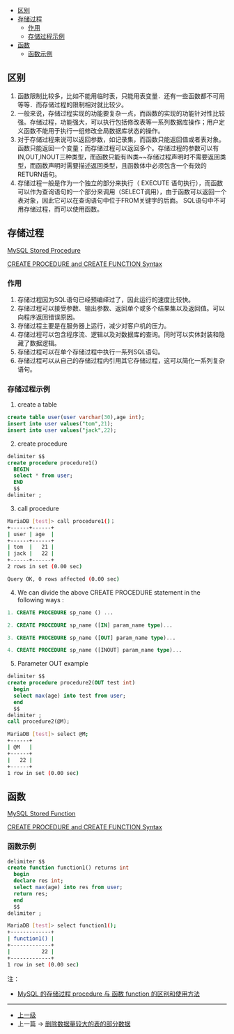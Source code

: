 <!-- MYSQL 存储过程 VS 函数 -->


<!-- @import "[TOC]" {cmd="toc" depthFrom=1 depthTo=6 orderedList=false} -->
<!-- code_chunk_output -->

- [区别](#区别)
- [存储过程](#存储过程)
  - [作用](#作用)
  - [存储过程示例](#存储过程示例)
- [函数](#函数)
  - [函数示例](#函数示例)

<!-- /code_chunk_output -->

## 区别

1. 函数限制比较多，比如不能用临时表，只能用表变量．还有一些函数都不可用等等．而存储过程的限制相对就比较少。
2. 一般来说，存储过程实现的功能要复杂一点，而函数的实现的功能针对性比较强。存储过程，功能强大，可以执行包括修改表等一系列数据库操作；用户定义函数不能用于执行一组修改全局数据库状态的操作。
3. 对于存储过程来说可以返回参数，如记录集，而函数只能返回值或者表对象。函数只能返回一个变量；而存储过程可以返回多个。存储过程的参数可以有IN,OUT,INOUT三种类型，而函数只能有IN类~~存储过程声明时不需要返回类型，而函数声明时需要描述返回类型，且函数体中必须包含一个有效的RETURN语句。
4. 存储过程一般是作为一个独立的部分来执行（ EXECUTE 语句执行），而函数可以作为查询语句的一个部分来调用（SELECT调用），由于函数可以返回一个表对象，因此它可以在查询语句中位于FROM关键字的后面。 SQL语句中不可用存储过程，而可以使用函数。

## 存储过程

[MySQL Stored Procedure](https://www.w3resource.com/mysql/mysql-procedure.php)

[CREATE PROCEDURE and CREATE FUNCTION Syntax](https://dev.mysql.com/doc/refman/5.7/en/create-procedure.html)

### 作用

1. 存储过程因为SQL语句已经预编绎过了，因此运行的速度比较快。
2. 存储过程可以接受参数、输出参数、返回单个或多个结果集以及返回值。可以向程序返回错误原因。  
3. 存储过程主要是在服务器上运行，减少对客户机的压力。
4. 存储过程可以包含程序流、逻辑以及对数据库的查询。同时可以实体封装和隐藏了数据逻辑。
5. 存储过程可以在单个存储过程中执行一系列SQL语句。
6. 存储过程可以从自己的存储过程内引用其它存储过程，这可以简化一系列复杂语句。

### 存储过程示例

1. create a table
```sql
create table user(user varchar(30),age int);
insert into user values("tom",21);
insert into user values("jack",22);
```
2. create procedure
```sql
delimiter $$
create procedure procedure1()
  BEGIN
  select * from user;
  END
  $$
delimiter ;
```
3. call procedure
```sh
MariaDB [test]> call procedure1()；
+------+------+
| user | age  |
+------+------+
| tom  |   21 |
| jack |   22 |
+------+------+
2 rows in set (0.00 sec)

Query OK, 0 rows affected (0.00 sec)
```

4. We can divide the above CREATE PROCEDURE statement in the following ways :

```sql
1. CREATE PROCEDURE sp_name () ...

2. CREATE PROCEDURE sp_name ([IN] param_name type)...

3. CREATE PROCEDURE sp_name ([OUT] param_name type)...

4. CREATE PROCEDURE sp_name ([INOUT] param_name type)...
```

5. Parameter OUT example
```sql
delimiter $$
create procedure procedure2(OUT test int)
  begin
  select max(age) into test from user;
  end
  $$
delimiter ;
call procedure2(@M);
```
```sh
MariaDB [test]> select @M;
+------+
| @M   |
+------+
|   22 |
+------+
1 row in set (0.00 sec)
```

## 函数

[MySQL Stored Function](http://www.mysqltutorial.org/mysql-stored-function/)

[CREATE PROCEDURE and CREATE FUNCTION Syntax](https://dev.mysql.com/doc/refman/5.7/en/create-procedure.html)

### 函数示例
```sql
delimiter $$
create function function1() returns int
  begin
  declare res int;
  select max(age) into res from user;
  return res;
  end
  $$
delimiter ;
```

```sh
MariaDB [test]> select function1();
+-------------+
| function1() |
+-------------+
|          22 |
+-------------+
1 row in set (0.00 sec)
```


注：
* [MySQL 的存储过程 procedure 与 函数 function 的区别和使用方法](https://blog.csdn.net/xlxxcc/article/details/52485322)
---
- [上一级](README.md)
- 上一篇 -> [删除数据量较大的表的部分数据](delete_data.md)
